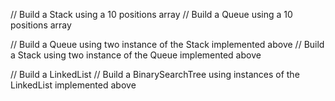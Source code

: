 // Build a Stack using a 10 positions array
// Build a Queue using a 10 positions array

// Build a Queue using two instance of the Stack implemented above
// Build a Stack using two instance of the Queue implemented above

// Build a LinkedList
// Build a BinarySearchTree using instances of the LinkedList implemented above
